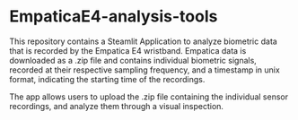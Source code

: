 # EmpaticaE4-analysis-tools

This repository contains a Steamlit Application to analyze biometric data that is recorded by the Empatica E4 wristband.
Empatica data is downloaded as a .zip file and contains individual biometric signals, recorded at their respective sampling frequency, and a timestamp in unix format, indicating the starting time of the recordings.

The app allows users to upload the .zip file containing the individual sensor recordings, and analyze them through a visual inspection.
